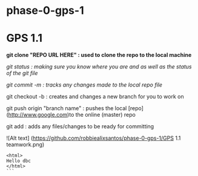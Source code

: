 
# phase-0-gps-1

# GPS 1.1

**git clone "REPO URL HERE" : used to clone the repo to the local machine**

*git status : making sure you know where you are and as well as the status of the git file*

*git commit -m : tracks any changes made to the local repo file*

git checkout -b : creates and changes a new branch for you to work on

git push origin "branch name" : pushes the local [repo] (http://www.google.com)to the online (master) repo

git add : adds any files/changes to be ready for committing

![Alt text] (https://github.com/robbiealixsantos/phase-0-gps-1/GPS 1.1 teamwork.png)

````
<html>
Hello dbc
</html>
```

